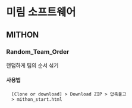 # 미림 소프트웨어
## MITHON
### Random_Team_Order
랜덤하게 팀의 순서 섞기
#### 사용법
```
  [Clone or download] > Download ZIP > 압축풀고
  > mithon_start.html
```


